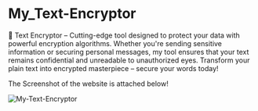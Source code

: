 # My_Text-Encryptor
🔐 Text Encryptor – Cutting-edge tool designed to protect your data with powerful encryption algorithms. Whether you're sending sensitive information or securing personal messages, my tool ensures that your text remains confidential and unreadable to unauthorized eyes. Transform your plain text into encrypted masterpiece – secure your words today! 

The Screenshot of the website is attached below! 

![My-Text-Encryptor](https://github.com/user-attachments/assets/b8c584b8-7855-43ff-bd05-e5ad1d881938)
